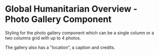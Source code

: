 Global Humanitarian Overview - Photo Gallery Component
======================================================

Styling for the photo gallery component which can be a single column or a two
columns grid with up to 4 photos.

The gallery also has a "location", a caption and credits.
